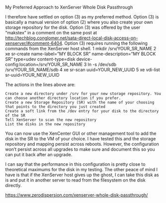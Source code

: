 My Preferred Approach to XenServer Whole Disk Passthrough

I therefore have settled on option (3) as my preferred method. Option (3) is basically a manual version of option (2) where you also create your own storage repository for the disk. Option (3) was offered by the user “makstex” in a comment on the same post at http://techblog.conglomer.net/sata-direct-local-disk-access-on-xenserver/#comment-6404. Option (3) requires running the following commands from the XenServer host shell.
1
	mkdir /srv/YOUR_SR_NAME
2
	xe sr-create name-label=”MY BLOCK SR” name-description=”MY BLOCK SR” type=udev content-type=disk device-config:location=/srv/YOUR_SR_NAME
3
	ln -s /dev/sdb /srv/YOUR_SR_NAME/sdb
4
	xe sr-scan uuid=YOUR_NEW_UUID
5
	xe vdi-list sr-uuid=YOUR_NEW_UUID

The actions in the lines above are:

    Create a new directory under /srv for your new storage repository. You can choose another directory location if you prefer.
    Create a new Storage Repository (SR) with the name of your choosing that points to the directory you just created
    Create a soft link from the /dev entry for your disk to the directory of the SR
    Tell XenServer to scan the new repository
    List the disks in the new repository

You can now use the XenCenter GUI or other management tool to add the disk in the SR to the VM of your choice. I have tested this and the storage repository and mapping persist across reboots. However, the configuration won’t persist across all upgrades to make sure and document this so you can put it back after an upgrade.

I can say that the performance in this configuration is pretty close to theoretical maximums for the disk in my testing. The other peace of mind I have is that if the XenServer host gives up the ghost, I can take this disk as is and put it in another server to read from the filesystem on the disk directly.

https://www.zerodispersion.com/xenserver-whole-disk-passthrough/

